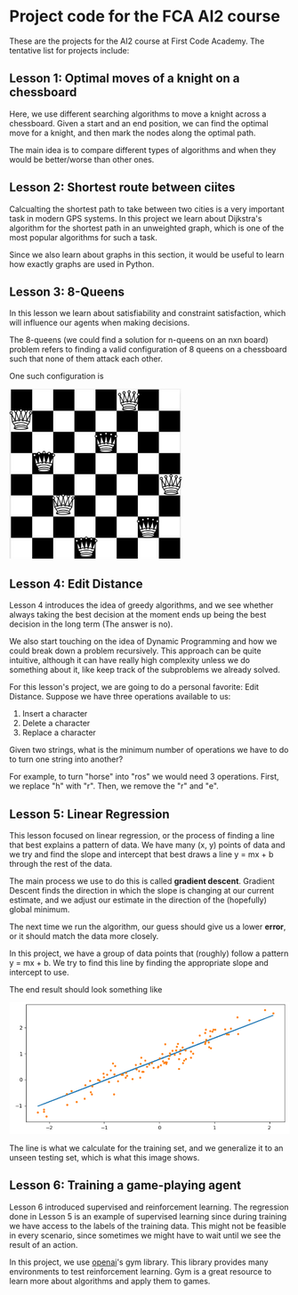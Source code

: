 # Project code for the FCA AI2 course

These are the projects for the AI2 course at First Code Academy.
The tentative list for projects include:

## Lesson 1: Optimal moves of a knight on a chessboard
Here, we use different searching algorithms to move a knight across a chessboard.
Given a start and an end position, we can find the optimal move for a knight, and
then mark the nodes along the optimal path.

The main idea is to compare different types of algorithms and when they would be 
better/worse than other ones.

## Lesson 2: Shortest route between ciites 
Calcualting the shortest path to take between two cities is a very important task in modern GPS systems.
In this project we learn about Dijkstra's algorithm for the shortest path in an unweighted graph, which is
one of the most popular algorithms for such a task. 

Since we also learn about graphs in this section, it would be useful to learn 
how exactly graphs are used in 
Python.

## Lesson 3: 8-Queens
In this lesson we learn about satisfiability and constraint satisfaction, which
will influence our agents when making decisions. 

The 8-queens (we could find a solution for n-queens on an nxn board) problem refers
to finding a valid configuration of 8 queens on a chessboard such that none of them
attack each other.

One such configuration is

![A solution solution](/img/NQueens.png) 



## Lesson 4: Edit Distance
Lesson 4 introduces the idea of greedy algorithms, and we see whether always
taking the best decision at the moment ends up being the best decision in the 
long term (The answer is no). 

We also start touching on the idea of Dynamic Programming and how we could break
down a problem recursively. This approach can be quite intuitive, although 
it can have really high complexity unless we do something about it, like keep 
track of the subproblems we already solved.

For this lesson's project, we are going to do a personal favorite: Edit Distance.
Suppose we have three operations available to us: 
1. Insert a character
2. Delete a character
3. Replace a character

Given two strings, what is the minimum number of operations we have to do to turn one
string into another? 

For example, to turn "horse" into "ros" we would need 3 operations. First, 
we replace "h" with "r". Then, we remove the "r" and "e".

## Lesson 5: Linear Regression

This lesson focused on linear regression, or the process of finding a line that 
best explains a pattern of data. We have many (x, y) points of data and we try and 
find the slope and intercept that best draws a line y = mx + b through the rest of 
the data.

The main process we use to do this is called **gradient descent**. Gradient Descent 
finds the direction in which the slope is changing at our current estimate, and we
adjust our estimate in the direction of the (hopefully) global minimum.

The next time we run the algorithm, our guess should give us a lower **error**, or
it should match the data more closely.

In this project, we have a group of data points that (roughly) follow a 
pattern y = mx + b. We try to find this line by finding the appropriate slope and
intercept to use.

The end result should look something like 

![Final Regression](/img/Regression.png)

The line is what we calculate for the training set, and we generalize it to an unseen 
testing set, which is what this image shows.

## Lesson 6: Training a game-playing agent

Lesson 6 introduced supervised and reinforcement learning. The regression done in
Lesson 5 is an example of supervised learning since during training we have access 
to the labels of the training data. This might not be feasible in every scenario,
since sometimes we might have to wait until we see the result of an action.

In this project, we use [openai](https://gym.openai.com)'s gym library. This library
provides many environments to test reinforcement learning. Gym is a great resource
to learn more about algorithms and apply them to games.

